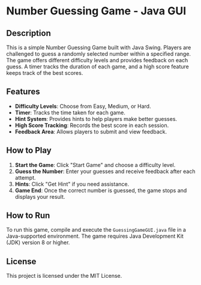 # Number Guessing Game - Java GUI

## Description
This is a simple Number Guessing Game built with Java Swing. Players are challenged to guess a randomly selected number within a specified range. The game offers different difficulty levels and provides feedback on each guess. A timer tracks the duration of each game, and a high score feature keeps track of the best scores.

## Features
- **Difficulty Levels**: Choose from Easy, Medium, or Hard.
- **Timer**: Tracks the time taken for each game.
- **Hint System**: Provides hints to help players make better guesses.
- **High Score Tracking**: Records the best score in each session.
- **Feedback Area**: Allows players to submit and view feedback.

## How to Play
1. **Start the Game**: Click "Start Game" and choose a difficulty level.
2. **Guess the Number**: Enter your guesses and receive feedback after each attempt.
3. **Hints**: Click "Get Hint" if you need assistance.
4. **Game End**: Once the correct number is guessed, the game stops and displays your result.

## How to Run
To run this game, compile and execute the `GuessingGameGUI.java` file in a Java-supported environment. The game requires Java Development Kit (JDK) version 8 or higher.

## License
This project is licensed under the MIT License.
